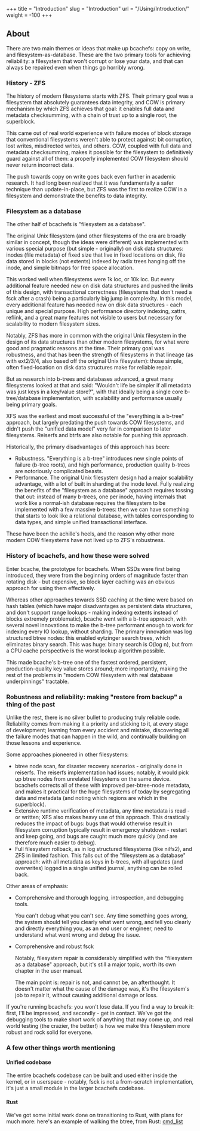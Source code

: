 +++
title = "Introduction"
slug = "Introduction"
url = "/Using/Introduction/"
weight = -100
+++
## About

There are two main themes or ideas that make up bcachefs: copy on write, and filesystem-as-database. These are the two primary tools for achieving reliability: a filesystem that won't corrupt or lose your data, and that can always be repaired even when things go horribly wrong.

### History - ZFS

The history of modern filesystems starts with ZFS. Their primary goal was a filesystem that absolutely guarantees data integrity, and COW is primary mechanism by which ZFS achieves that goal: it enables full data and metadata checksumming, with a chain of trust up to a single root, the superblock.

This came out of real world experience with failure modes of block storage that conventional filesystems weren't able to protect against: bit corruption, lost writes, misdirected writes, and others. COW, coupled with full data and metadata checksumming, makes it possible for the filesystem to definitively guard against all of them: a properly implemented COW filesystem should never return incorrect data.

The push towards copy on write goes back even further in academic research. It had long been realized that it was fundamentally a safer technique than update-in-place, but ZFS was the first to realize COW in a filesystem and demonstrate the benefits to data integrity.

### Filesystem as a database

The other half of bcachefs is "filesystem as a database".

The original Unix filesystem (and other filesystems of the era are broadly similar in concept, though the ideas were different) was implemented with various special purpose (but simple - originally) on disk data structures: inodes (file metadata) of fixed size that live in fixed locations on disk, file data stored in blocks (not extents) indexed by radix trees hanging off the inode, and simple bitmaps for free space allocation.

This worked well when filesystems were 1k loc, or 10k loc. But every additional feature needed new on disk data structures and pushed the limits of this design, with transactional correctness (filesystems that don't need a fsck after a crash) being a particularly big jump in complexity. In this model, every additional feature has needed new on disk data structures - each unique and special purpose. High performance directory indexing, xattrs, reflink, and a great many features not visible to users but necessary for scalability to modern filesystem sizes.

Notably, ZFS has more in common with the original Unix filesystem in the design of its data structures than other modern filesystems, for what were good and pragmatic reasons at the time. Their primary goal was robustness, and that has been the strength of filesystems in that lineage (as with ext2/3/4, also based off the original Unix filesystem): those simple, often fixed-location on disk data structures make for reliable repair.

But as research into b-trees and databases advanced, a great many filesystems looked at that and said: "Wouldn't life be simpler if all metadata was just keys in a key/value store?", with that ideally being a single core b-tree/database implementation, with scalability and performance usually being primary goals.

XFS was the earliest and most successful of the "everything is a b-tree" approach, but largely predating the push towards COW filesystems, and didn't push the "unified data model" very far in comparison to later filesystems. Reiserfs and btrfs are also notable for pushing this approach.

Historically, the primary disadvantages of this approach has been:

* Robustness. "Everything is a b-tree" introduces new single points of failure (b-tree roots), and high performance, production quality b-trees are notoriously complicated beasts.
* Performance. The original Unix filesystem design had a major scalability advantage, with a lot of built in sharding at the inode level. Fully realizing the benefits of the "filesystem as a database" approach requires tossing that out: instead of many b-trees, one per inode, having internals that work like a normal-ish database requires the filesystem to be implemented with a few massive b-trees: then we can have something that starts to look like a relational database, with tables corresponding to data types, and simple unified transactional interface.

These have been the achille's heels, and the reason why other more modern COW filesystems have not lived up to ZFS's robustness.

### History of bcachefs, and how these were solved

Enter bcache, the prototype for bcachefs. When SSDs were first being introduced, they were from the beginning orders of magnitude faster than rotating disk - but expensive, so block layer caching was an obvious approach for using them effectively.

Whereas other approaches towards SSD caching at the time were based on hash tables (which have major disadvantages as persistent data structures, and don't support range lookups - making indexing extents instead of blocks extremely problematic), bcache went with a b-tree approach, with several novel innovations to make the b-tree performant enough to work for indexing every IO lookup, without sharding. The primary innovation was log structured btree nodes: this enabled eytzinger search trees, which eliminates binary search. This was huge: binary search is O(log n), but from a CPU cache perspective is the worst lookup algorithm possible.

This made bcache's b-tree one of the fastest ordered, persistent, production-quality key value stores around; more importantly, making the rest of the problems in "modern COW filesystem with real database underpinnings" tractable.

### Robustness and reliability: making "restore from backup" a thing of the past

Unlike the rest, there is no silver bullet to producing truly reliable code. Reliability comes from making it a priority and sticking to it, at every stage of development; learning from every accident and mistake, discovering all the failure modes that can happen in the wild, and continually building on those lessons and experience.

Some approaches pioneered in other filesystems:

* btree node scan, for disaster recovery scenarios - originally done in reiserfs. The reiserfs implementation had issues; notably, it would pick up btree nodes from unrelated filesystems on the same device. bcachefs corrects all of these with improved per-btree-node metadata, and makes it practical for the huge filesystems of today by segregating data and metadata (and noting which regions are which in the superblock).
* Extensive runtime verification of metadata, any time metadata is read - or written; XFS also makes heavy use of this approach. This drastically reduces the impact of bugs: bugs that would otherwise result in filesystem corruption typically result in emergency shutdown - restart and keep going, and bugs are caught much more quickly (and are therefore much easier to debug).
* Full filesystem rollback, as in log structured filesystems (like nilfs2), and ZFS in limited fashion. This falls out of the "filesystem as a database" approach: with all metadata as keys in b-trees, with all updates (and overwrites) logged in a single unified journal, anything can be rolled back.

Other areas of emphasis:

* Comprehensive and thorough logging, introspection, and debugging tools.
  
  You can't debug what you can't see. Any time something goes wrong, the system should tell you clearly what went wrong, and tell you clearly and directly everything you, as an end user or engineer, need to understand what went wrong and debug the issue.
* Comprehensive and robust fsck
  
  Notably, filesystem repair is considerably simplified with the "filesystem as a database" approach, but it's still a major topic, worth its own chapter in the user manual.
  
  The main point is: repair is not, and cannot be, an afterthought. It doesn't matter what the cause of the damage was, it's the filesystem's job to repair it, without causing additional damage or loss.

If you're running bcachefs: you won't lose data. If you find a way to break it: first, I'll be impressed, and secondly - get in contact. We've got the debugging tools to make short work of anything that may come up, and real world testing (the crazier, the better!) is how we make this filesystem more robust and rock solid for everyone.

### A few other things worth mentioning

#### Unified codebase

The entire bcachefs codebase can be built and used either inside the kernel, or in userspace - notably, fsck is not a from-scratch implementation, it's just a small module in the larger bcachefs codebase.

#### Rust

We've got some initial work done on transitioning to Rust, with plans for much more: here's an example of walking the btree, from Rust: [cmd_list](https://evilpiepirate.org/git/bcachefs-tools.git/tree/src/commands/list.rs)
